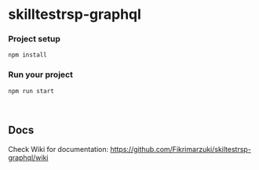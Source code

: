 # skilltestrsp-graphql

### Project setup
```
npm install
```

### Run your project
```
npm run start
```

<br/>

## Docs

Check Wiki for documentation: https://github.com/Fikrimarzuki/skiltestrsp-graphql/wiki